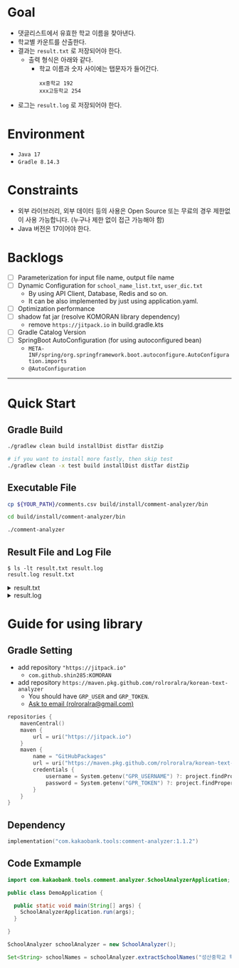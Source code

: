 # Goal
- 댓글리스트에서 유효한 학교 이름을 찾아낸다.
- 학교별 카운트를 산출한다.
- 결과는 `result.txt` 로 저장되어야 한다.
  - 출력 형식은 아래와 같다.
    - 학교 이름과 숫자 사이에는 탭문자가 들어간다.
      ```text
      xx중학교 192
      xxx고등학교 254
      ```
- 로그는 `result.log` 로 저장되어야 한다.

# Environment
- `Java 17`
- `Gradle 8.14.3`

# Constraints
- 외부 라이브러리, 외부 데이터 등의 사용은 Open Source 또는 무료의 경우 제한없이 사용 가능합니다. (누구나 제한 없이 접근 가능해야 함)
- Java 버전은 17이어야 한다.

# Backlogs
- [ ] Parameterization for input file name, output file name
- [ ] Dynamic Configuration for `school_name_list.txt`, `user_dic.txt`
  - By using API Client, Database, Redis and so on.
  - It can be also implemented by just using application.yaml. 
- [ ] Optimization performance
- [ ] shadow fat jar (resolve KOMORAN library dependency)
  - remove `https://jitpack.io` in build.gradle.kts
- [ ] Gradle Catalog Version
- [ ] SpringBoot AutoConfiguration (for using autoconfigured bean)
  - `META-INF/spring/org.springframework.boot.autoconfigure.AutoConfiguration.imports`
  - `@AutoConfiguration`

---
# Quick Start
## Gradle Build
```bash
./gradlew clean build installDist distTar distZip

# if you want to install more fastly, then skip test
./gradlew clean -x test build installDist distTar distZip
```

## Executable File 
```bash
cp ${YOUR_PATH}/comments.csv build/install/comment-analyzer/bin

cd build/install/comment-analyzer/bin

./comment-analyzer

```

## Result File and Log File
```angular2html
$ ls -lt result.txt result.log
result.log result.txt
```

<details>
  <summary>result.txt</summary>

  <p>

```txt
영덕중학교      159
율현중학교      47
은행중학교      37
난우중학교      36
석우중학교      30
경기국제통상고등학교    26
대구여자상업고등학교    23
경원중학교      23
양덕여자중학교  23
대기고등학교    22
소하고등학교    22
태장중학교      22
하양여자중학교  15
고촌중학교      12
행신중학교      12
동두천여자중학교        11
명현중학교      11
목포하당중학교  10
강남중학교      10
대전글꽃중학교  9
잠신중학교      8
정화중학교      8
서울공연예술고등학교    8
대전가양중학교  7
부원여자중학교  7
삼호중학교      7
연무중학교      7
영천여자고등학교        7
개봉중학교      6
해강중학교      6
성남여자중학교  6
진선여자중학교  6
대부중학교      6
양청중학교      6
성수고등학교    6
명문고등학교    6
경산여자고등학교        5
문산중학교      5
천안월봉초등학교        5
영천여자중학교  4
신정중학교      4
안성여자중학교  4
온양중앙초등학교        3
화정중학교      3
홍익디자인고등학교      3
충북과학고등학교        3
세현고등학교    3
이충고등학교    3
월봉초등학교    3
명지중학교      3
동국대학교      3
문시중학교      3
송화초등학교    3
오금중학교      3
인제대학교      3
충렬여자중학교  3
성원중학교      2
서울송화초등학교        2
동대문중학교    2
수월중학교      2
문정초등학교    2
천안여자중학교  2
민족사관고등학교        2
원주삼육중학교  2
부산중앙중학교  2
서곶중학교      2
경북대학교사범대학부설중학교    2
서강대학교      2
병점중학교      2
청원중학교      2
은성중학교      2
상산고등학교    2
안곡중학교      2
천안용곡초등학교        2
부양초등학교    2
제물포여자중학교        2
창일중학교      2
상지여자고등학교        2
광양마동초등학교        2
중앙여자중학교  2
김포여자중학교  2
창덕여자고등학교        2
대전용운중학교  1
경남관광고등학교        1
용운중학교      1
석정여자중학교  1
장평중학교      1
인천약산초등학교        1
옥동중학교      1
태종대중학교    1
국립전통예술중학교      1
경북대학교      1
발산중학교      1
경주여자중학교  1
금곡고등학교    1
부천여자중학교  1
화북초등학교    1
고운초등학교    1
양동여자중학교  1
포항제철중학교  1
당곡중학교      1
신일비즈니스고등학교    1
함지고등학교    1
인천체육고등학교        1
도농초등학교    1
문화고등학교    1
인천해원초등학교        1
양영중학교      1
용문중학교      1
조원중학교      1
비전중학교      1
푸른중학교      1
문수고등학교    1
거창여자중학교  1
한내여자중학교  1
계성고등학교    1
이목중학교      1
모현중학교      1
대구운암초등학교        1
근명중학교      1
대전탄방중학교  1
부산가톨릭대학교        1
부곡여자중학교  1
김포고등학교    1
중앙여자고등학교        1
진주고등학교    1
오산정보고등학교        1
동덕여자대학교  1
경안여자중학교  1
장호원중학교    1
유신고등학교    1
구리고등학교    1
봉개초등학교    1
천안봉서중학교  1
부곡중학교      1
우석중학교      1
인천청라중학교  1
강원중학교      1
상원중학교      1
대구가톨릭대학교        1
구갈초등학교    1
김천대학교      1
홍익대학교      1
가락중학교      1
김해중앙여자중학교      1
호원고등학교    1
성화중학교      1
동학중학교      1
창현고등학교    1
정화여자고등학교        1
부산예술중학교  1
예산여자중학교  1
부천중학교      1
토현중학교      1
동주여자중학교  1
성남고등학교    1
영문중학교      1
상산초등학교    1
평택안일초등학교        1
양당초등학교    1
과천중학교      1
청량중학교      1
가재울중학교    1
아미초등학교    1
후평중학교      1
선린인터넷고등학교      1
인천송도초등학교        1
예일여자중학교  1
서정중학교      1
인천청라초등학교        1
문선초등학교    1
송도중학교      1
인하대학교      1
수지중학교      1
도담중학교      1
영운중학교      1
용원중학교      1
성신여자대학교  1
청라중학교      1
서천중학교      1
성일중학교      1
삼괴고등학교    1
운암초등학교    1
창원여자고등학교        1
만월중학교      1
서산석림중학교  1
대전전민고등학교        1
성당중학교      1
동수영중학교    1
구일중학교      1
창덕여자중학교  1
수원다산중학교  1
신반포중학교    1
궁내중학교      1
명륜초등학교    1
증평초등학교    1
가톨릭대학교    1
배문중학교      1
신연중학교      1
광주숭일중학교  1
전주동중학교    1
```

  </p>

</details>

<details>
  <summary>result.log</summary>

  <p>


```log
SLF4J(I): Connected with provider of type [ch.qos.logback.classic.spi.LogbackServiceProvider]
19:23:55.380 [main] INFO  c.k.t.c.a.SchoolAnalyzerApplication - 학교명 분석 시작
19:23:57.344 [main] INFO  c.k.t.c.a.csv.DefaultCsvReader - CSV 파일 읽기 시작: comments.csv
19:23:57.433 [main] INFO  c.k.t.c.a.csv.DefaultCsvReader - CSV 파일 읽기 완료: comments.csv
19:24:00.955 [main] INFO  c.k.t.c.analyzer.SchoolAnalyzer - 발견된 고유 학교 이름 수: 201
19:24:00.956 [main] INFO  c.k.t.c.analyzer.SchoolAnalyzer - 전체 댓글 수: 1000
19:24:00.956 [main] INFO  c.k.t.c.analyzer.SchoolAnalyzer - 학교 이름이 포함된 댓글 수: 853
19:24:00.962 [main] INFO  c.k.t.c.analyzer.SchoolAnalyzer - 0개 학교가 포함된 댓글: 147
19:24:00.963 [main] INFO  c.k.t.c.analyzer.SchoolAnalyzer - 1개 학교가 포함된 댓글: 821
19:24:00.963 [main] INFO  c.k.t.c.analyzer.SchoolAnalyzer - 2개 학교가 포함된 댓글: 10
19:24:00.963 [main] INFO  c.k.t.c.analyzer.SchoolAnalyzer - 3개 학교가 포함된 댓글: 22
19:24:00.963 [main] INFO  c.k.t.c.a.csv.DefaultResultWriter - 결과 파일 작성 시작: result.txt
19:24:00.971 [main] INFO  c.k.t.c.a.csv.DefaultResultWriter -   1. 영덕중학교 - 159건
19:24:00.972 [main] INFO  c.k.t.c.a.csv.DefaultResultWriter -   2. 율현중학교 - 47건
19:24:00.972 [main] INFO  c.k.t.c.a.csv.DefaultResultWriter -   3. 은행중학교 - 37건
19:24:00.972 [main] INFO  c.k.t.c.a.csv.DefaultResultWriter -   4. 난우중학교 - 36건
19:24:00.972 [main] INFO  c.k.t.c.a.csv.DefaultResultWriter -   5. 석우중학교 - 30건
19:24:00.972 [main] INFO  c.k.t.c.a.csv.DefaultResultWriter -   6. 경기국제통상고등학교 - 26건
19:24:00.972 [main] INFO  c.k.t.c.a.csv.DefaultResultWriter -   7. 대구여자상업고등학교 - 23건
19:24:00.972 [main] INFO  c.k.t.c.a.csv.DefaultResultWriter -   8. 경원중학교 - 23건
19:24:00.972 [main] INFO  c.k.t.c.a.csv.DefaultResultWriter -   9. 양덕여자중학교 - 23건
19:24:00.972 [main] INFO  c.k.t.c.a.csv.DefaultResultWriter -   10. 대기고등학교 - 22건
19:24:00.972 [main] INFO  c.k.t.c.a.csv.DefaultResultWriter - 결과 파일 작성 완료: result.txt
19:24:00.972 [main] INFO  c.k.t.c.a.SchoolAnalyzerApplication - 학교명 분석 완료
```

  </p>

</details>

# Guide for using library
## Gradle Setting
- add repository `"https://jitpack.io"` 
  - `com.github.shin285:KOMORAN` 
- add repository `https://maven.pkg.github.com/rolroralra/korean-text-analyzer`
  - You should have `GRP_USER` and `GRP_TOKEN`.
  - [Ask to email (rolroralra@gmail.com)](mailto:rolroralra@gmail.com)

```kotlin
repositories {
	mavenCentral()
	maven {
		url = uri("https://jitpack.io")
	}
	maven {
		name = "GitHubPackages"
		url = uri("https://maven.pkg.github.com/rolroralra/korean-text-analyzer")
		credentials {
			username = System.getenv("GPR_USERNAME") ?: project.findProperty("gpr.user") as String?
			password = System.getenv("GPR_TOKEN") ?: project.findProperty("gpr.token") as String?
		}
	}
}
```

## Dependency
```kotlin
implementation("com.kakaobank.tools:comment-analyzer:1.1.2")
```

## Code Exmample
```java
import com.kakaobank.tools.comment.analyzer.SchoolAnalyzerApplication;

public class DemoApplication {

  public static void main(String[] args) {
    SchoolAnalyzerApplication.run(args);
  }

}
```

```java
SchoolAnalyzer schoolAnalyzer = new SchoolAnalyzer();

Set<String> schoolNames = schoolAnalyzer.extractSchoolNames("성산중학교 학생입니다!");
```
